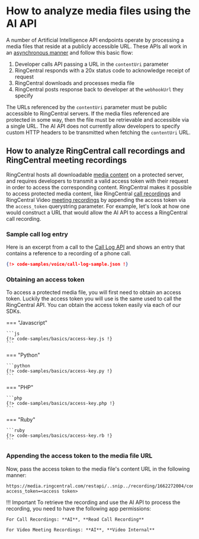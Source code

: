 # How to analyze media files using the AI API

A number of Artificial Intelligence API endpoints operate by processing a media files that reside at a publicly accessible URL. These APIs all work in an [asynchronous manner](../asynchronous-responses/) and follow this basic flow:

1. Developer calls API passing a URL in the `contentUri` parameter
2. RingCentral responds with a 20x status code to acknowledge receipt of request
3. RingCentral downloads and processes media file 
4. RingCentral posts response back to developer at the `webhookUrl` they specify

The URLs referenced by the `contentUri` parameter must be public accessible to RingCentral servers. If the media files referenced are protected in some way, then the file must be retrievable and accessible via a single URL. The AI API does not currently allow developers to specify custom HTTP headers to be transmitted when fetching the `contentUri` URL. 

## How to analyze RingCentral call recordings and RingCentral meeting recordings

RingCentral hosts all downloadable [media content](../../basics/media/) on a protected server, and requires developers to transmit a valid access token with their request in order to access the corresponding content. RingCentral makes it possible to access protected media content, like RingCentral [call recordings](../../voice/call-log/recordings/) and RingCentral Video [meeting recordings](../../video/api/meeting-history/) by appending the access token via the `access_token` querystring parameter. For example, let's look at how one would construct a URL that would allow the AI API to access a RingCentral call recording. 

### Sample call log entry

Here is an excerpt from a call to the [Call Log API](../../voice/call-log/reading-call-log/) and shows an entry that contains a reference to a recording of a phone call. 

```json hl_lines="24"
{!> code-samples/voice/call-log-sample.json !}
```

### Obtaining an access token

To access a protected media file, you will first need to obtain an access token. Luckily the access token you will use is the same used to call the RingCentral API. You can obtain the access token easily via each of our SDKs.

=== "Javascript"

    ```js
    {!> code-samples/basics/access-key.js !}
    ```

=== "Python"

    ```python
    {!> code-samples/basics/access-key.py !}
    ```

=== "PHP"

    ```php
    {!> code-samples/basics/access-key.php !}
    ```

=== "Ruby"

    ```ruby
    {!> code-samples/basics/access-key.rb !}
    ```

### Appending the access token to the media file URL

Now, pass the access token to the media file's content URL in the following manner:

```
https://media.ringcentral.com/restapi/..snip../recording/1662272004/content?access_token=<access token>
```
!!! Important
    To retrieve the recording and use the AI API to process the recording, you need to have the following app permissions:

    For Call Recordings: **AI**, **Read Call Recording**

    For Video Meeting Recordings: **AI**, **Video Internal**
